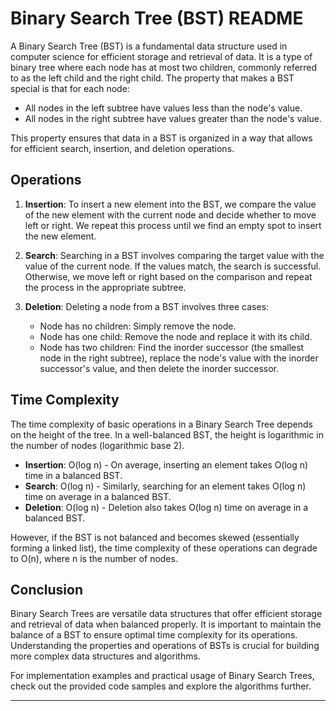 
# Binary Search Tree (BST) README

A Binary Search Tree (BST) is a fundamental data structure used in computer science for efficient storage and retrieval of data. It is a type of binary tree where each node has at most two children, commonly referred to as the left child and the right child. The property that makes a BST special is that for each node:

- All nodes in the left subtree have values less than the node's value.
- All nodes in the right subtree have values greater than the node's value.

This property ensures that data in a BST is organized in a way that allows for efficient search, insertion, and deletion operations.

## Operations

1. **Insertion**: To insert a new element into the BST, we compare the value of the new element with the current node and decide whether to move left or right. We repeat this process until we find an empty spot to insert the new element.

2. **Search**: Searching in a BST involves comparing the target value with the value of the current node. If the values match, the search is successful. Otherwise, we move left or right based on the comparison and repeat the process in the appropriate subtree.

3. **Deletion**: Deleting a node from a BST involves three cases:
   - Node has no children: Simply remove the node.
   - Node has one child: Remove the node and replace it with its child.
   - Node has two children: Find the inorder successor (the smallest node in the right subtree), replace the node's value with the inorder successor's value, and then delete the inorder successor.

## Time Complexity

The time complexity of basic operations in a Binary Search Tree depends on the height of the tree. In a well-balanced BST, the height is logarithmic in the number of nodes (logarithmic base 2).

- **Insertion**: O(log n) - On average, inserting an element takes O(log n) time in a balanced BST.
- **Search**: O(log n) - Similarly, searching for an element takes O(log n) time on average in a balanced BST.
- **Deletion**: O(log n) - Deletion also takes O(log n) time on average in a balanced BST.

However, if the BST is not balanced and becomes skewed (essentially forming a linked list), the time complexity of these operations can degrade to O(n), where n is the number of nodes.

## Conclusion

Binary Search Trees are versatile data structures that offer efficient storage and retrieval of data when balanced properly. It is important to maintain the balance of a BST to ensure optimal time complexity for its operations. Understanding the properties and operations of BSTs is crucial for building more complex data structures and algorithms.

For implementation examples and practical usage of Binary Search Trees, check out the provided code samples and explore the algorithms further.

--- 
 
